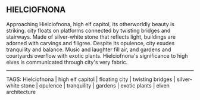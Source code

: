 ## HIELCIOFNONA

Approaching Hielciofnona, high elf capitol, its otherworldly beauty is striking. city floats on platforms connected by twisting bridges and stairways. Made of silver-white stone that reflects light, buildings are adorned with carvings and filigree. Despite its opulence, city exudes tranquility and balance. Music and laughter fill air, and gardens and courtyards overflow with exotic plants. Hielciofnona's significance to high elves is communicated through city's very fabric.

---
TAGS: Hielciofnona | high elf capitol | floating city | twisting bridges | silver-white stone | opulence | tranquility | gardens | exotic plants | elven architecture

